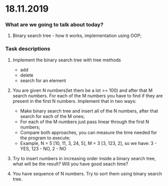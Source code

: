 # 18.11.2019

### What are we going to talk about today?
1. Binary search tree - how it works, implementation using OOP;

### Task descriptions
1. Implement the binary search tree with tree methods
   -    add
   -    delete
   -    search for an element

2. You are given N numbers(let them be a lot >= 100) and after that M search numbers. For each of the M numbers you have to find if they are present in the first N numbers. Implement that in two ways:
    -   Make binary search tree and insert all of the N numbers, after that search for each of the M ones;
    -   For each of the M numbers just pass linear through the first N numbers;
    -   Compare both approaches, you can measure the time needed for the program to execute;
    -   Example, N = 5 [10, 11, 3, 24, 5], M = 3 [3, 123, 2], so we have: 3 - YES, 123 - NO, 2 - NO

3. Try to insert numbers in increasing order inside a binary search tree, what will be the result? Will you have good seach time?

4. You have sequence of N numbers. Try to sort them using binary search tree.